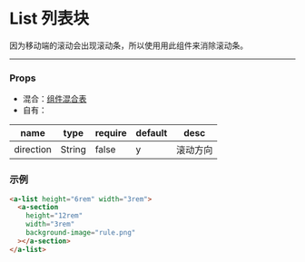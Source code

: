 # List 列表块

因为移动端的滚动会出现滚动条，所以使用用此组件来消除滚动条。

---

### Props

- 混合：[组件混合表](docs/components/mixins/Components.md)
- 自有：

| name      | type   | require | default | desc     |
| --------- | ------ | ------- | ------- | -------- |
| direction | String | false   | y       | 滚动方向 |

### 示例

```html
<a-list height="6rem" width="3rem">
  <a-section
    height="12rem"
    width="3rem"
    background-image="rule.png"
  ></a-section>
</a-list>
```
